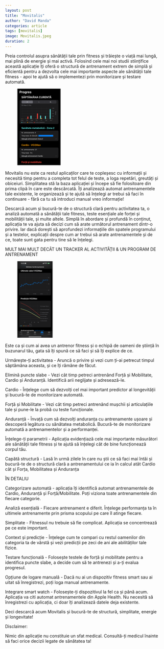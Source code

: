 ```yaml
---
layout: post
title: "Movitalis"
author: "David Manda"
categories: article
tags: [movitalis]
image: Movitalis.jpeg
duration: 2
---
```


Preia controlul asupra sănătății tale prin fitness și trăiește o viață mai lungă, mai plină de energie și mai activă. Folosind cele mai noi studii stiințifice această aplicație îți oferă o structură de antrenament extrem de simplă și eficientă pentru a dezvolta cele mai importante aspecte ale sănătății tale fitness - apoi te ajută să o implementezi prin monitorizare și testare automată.

<figure>
  <img src="/assets/img/Progres 1242x2208.png" alt="drawing" height=250/>
</figure>

Movitalis nu este ca restul aplicaților care te copleșesc cu informații și necesită timp pentru a completa tot felul de teste, a loga repetări, greutăți și obiceiuri. Simplitatea stă la baza aplicației și începe să fie folositoare din prima clipă în care este descărcată. Îți analizează automat antrenamentele tale existente, le organizează și te ajută să înțelegi ar trebui să faci în continuare - fără ca tu să introduci manual vreo informație!

Descarcă acum și bucură-te de o structură clară pentru activitatea ta, o analiză automată a sănătății tale fitness, teste esențiale ale forței și mobilității tale, și multe altele. Simplă în abordare și profundă în conținut, aplicația te va ajuta să decizi cum să arate următorul antrenament dintr-o privire. Iar dacă dorești să aprofundezi informațiile din spatele programului și a testelor, explicații despre cum ar trebui să arate antrenamentele și de ce, toate sunt gata pentru tine să le înțelegi.

MULT MAI MULT DECÂT UN TRACKER AL ACTIVITĂȚII & UN PROGRAM DE ANTRENAMENT

<figure>
  <img src="/assets/img/Cardio 1290x2796.png" alt="drawing" height=250/>
</figure>

Este ca și cum ai avea un antrenor fitness și o echipă de oameni de știință în buzunarul tău, gata să îți spună ce să faci și să îți explice de ce.

Urmărește-ți activitatea - Aruncă o privire și vezi cum ți-ai petrecut timpul săptămâna aceasta, și ce îți rămâne de făcut.

Elimină puncte slabe - Vezi cât timp petreci antrenând Forță și Mobilitate, Cardio și Anduranță. Identifică arii neglijate și adresează-le.

Cardio - Înțelege cum să dezvolți cel mai important predictor al longevității și bucură-te de monitorizare automată.

Forță și Mobilitate - Vezi cât timp petreci antrenând mușchii și articulațiile tale și pune-le la probă cu teste funcționale.

Anduranță - Învață cum să dezvolți anduranța cu antrenamente ușoare și descoperă legătura cu sănătatea metabolică. Bucură-te de monitorizare automată a antrenamentelor și a performanței.

Înțelege-ți parametrii - Aplicația evidențiază cele mai importante măsurători ale sănătății tale fitness și te ajută să înțelegi căt de bine funcționează corpul tău.

Capătă structură - Lasă în urmă zilele în care nu știi ce să faci mai întâi și bucură-te de o structură clară a antrenamentului ce ia în calcul atât Cardio cât și Forța, Mobilitatea și Anduranța

ÎN DETALIU

Categorizare automată - aplicația îți identifică automat antrenamentele de Cardio, Anduranță și Forță/Mobilitate. Poți viziona toate antrenamentele din fiecare categorie.

Analiză esențială - Fiecare antrenament e diferit. Înțelege performanța ta în ultimele antrenamente prin prisma scopului pe care îl atinge fiecare.

Simplitate - Fitnessul nu trebuie să fie complicat. Aplicația se concentrează pe ce este important.

Context și predicție - Înțelege cum te compari cu restul oamenilor din categoria ta de vârstă și vezi predicții pe zeci de ani ale abilităților tale fizice.

Testare funcțională - Folosește testele de forță și mobilitate pentru a identifica puncte slabe, a decide cum să te antrenezi și a-ți evalua progresul.

Opțiune de logare manuală - Dacă nu ai un dispozitiv fitness smart sau ai uitat să înregistrezi, poți loga manual antrenamente.

Integrare smart watch - Folosește-ți dispozitivul la fel ca și până acum. Aplicația va citi automat antrenamentele din Apple Health. Nu necesită să înregistrezi cu aplicația, ci doar îți analizează datele deja existente.

Deci descarcă acum Movitalis și bucură-te de structură, simplitate, energie și longevitate!

Disclaimer:

Nimic din aplicație nu constituie un sfat medical. Consultă-ți medicul înainte să faci orice decizii legate de sănătatea ta!
